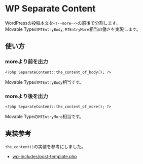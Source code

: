 # WP Separate Content

WordPressの投稿本文を`<!--more-->`の前後で分割します。  
Movable Typeの`MTEntryBody`, `MTEntryMore`相当の働きを実現します。

## 使い方

### moreより前を出力

```
<?php SeparateContent::the_content_of_body(); ?>
```

Movable Typeの`MTEntryBody`相当です。

### moreより後を出力

```
<?php SeparateContent::the_content_of_more(); ?>
```

Movable Typeの`MTEntryMore`相当です。

## 実装参考

`the_content()`の実装を参考にしました。

- [wp-includes/post-template.php](https://core.trac.wordpress.org/browser/tags/4.9.6/src/wp-includes/post-template.php)
